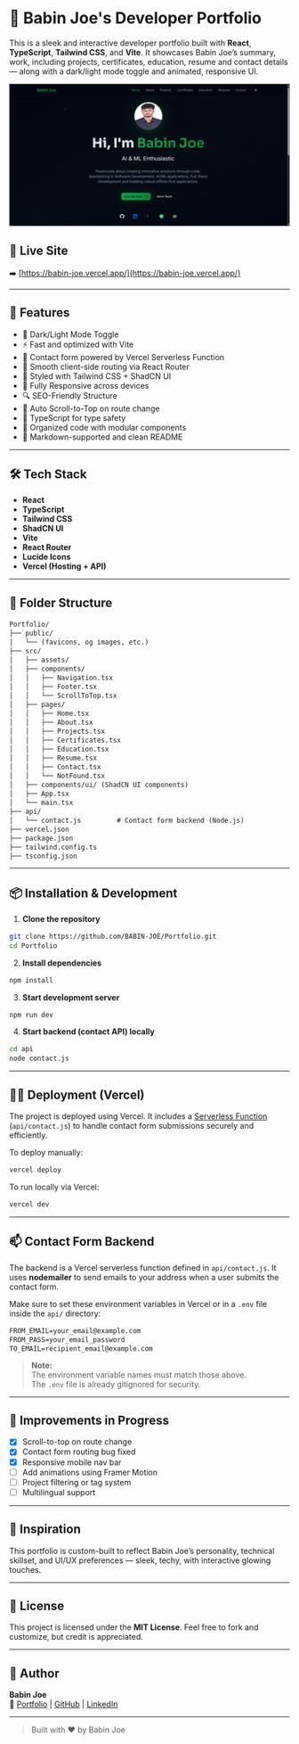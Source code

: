 # 💼 Babin Joe's Developer Portfolio

This is a sleek and interactive developer portfolio built with **React**, **TypeScript**, **Tailwind CSS**, and **Vite**. It showcases Babin Joe’s summary, work, including projects, certificates, education, resume and contact details — along with a dark/light mode toggle and animated, responsive UI.

![Banner](public/portfolio-banner.png)

## 🔗 Live Site

➡️ [https://babin-joe.vercel.app/](https://babin-joe.vercel.app/)

---

## 🚀 Features

- 🌙 Dark/Light Mode Toggle  
- ⚡ Fast and optimized with Vite  
- 💬 Contact form powered by Vercel Serverless Function  
- 🧭 Smooth client-side routing via React Router  
- 🎨 Styled with Tailwind CSS + ShadCN UI  
- 📱 Fully Responsive across devices  
- 🔍 SEO-Friendly Structure  
- 🔄 Auto Scroll-to-Top on route change  
- 🧪 TypeScript for type safety  
- 📂 Organized code with modular components  
- 📜 Markdown-supported and clean README  

---

## 🛠️ Tech Stack

- **React**  
- **TypeScript**  
- **Tailwind CSS**  
- **ShadCN UI**  
- **Vite**  
- **React Router**  
- **Lucide Icons**  
- **Vercel (Hosting + API)**  

---

## 📁 Folder Structure

```
Portfolio/
├── public/
│   └── (favicons, og images, etc.)
├── src/
│   ├── assets/
│   ├── components/
│   │   ├── Navigation.tsx
│   │   ├── Footer.tsx
│   │   └── ScrollToTop.tsx
│   ├── pages/
│   │   ├── Home.tsx
│   │   ├── About.tsx
│   │   ├── Projects.tsx
│   │   ├── Certificates.tsx
│   │   ├── Education.tsx
│   │   ├── Resume.tsx
│   │   ├── Contact.tsx
│   │   └── NotFound.tsx
│   ├── components/ui/ (ShadCN UI components)
│   ├── App.tsx
│   └── main.tsx
├── api/
│   └── contact.js         # Contact form backend (Node.js)
├── vercel.json
├── package.json
├── tailwind.config.ts
├── tsconfig.json
```

---

## 📦 Installation & Development

1. **Clone the repository**

```bash
git clone https://github.com/BABIN-JOE/Portfolio.git
cd Portfolio
```

2. **Install dependencies**

```bash
npm install
```

3. **Start development server**

```bash
npm run dev
```

4. **Start backend (contact API) locally**

```bash
cd api
node contact.js
```

---

## 🧑‍💻 Deployment (Vercel)

The project is deployed using Vercel. It includes a [Serverless Function](https://vercel.com/docs/functions) (`api/contact.js`) to handle contact form submissions securely and efficiently.

To deploy manually:

```bash
vercel deploy
```

To run locally via Vercel:

```bash
vercel dev
```

---

## 📫 Contact Form Backend

The backend is a Vercel serverless function defined in `api/contact.js`. It uses **nodemailer** to send emails to your address when a user submits the contact form.

Make sure to set these environment variables in Vercel or in a `.env` file inside the `api/` directory:

```env
FROM_EMAIL=your_email@example.com
FROM_PASS=your_email_password
TO_EMAIL=recipient_email@example.com
```

> **Note:**  
> The environment variable names must match those above.  
> The `.env` file is already gitignored for security.

---

## 🎯 Improvements in Progress

- [x] Scroll-to-top on route change  
- [x] Contact form routing bug fixed  
- [x] Responsive mobile nav bar  
- [ ] Add animations using Framer Motion  
- [ ] Project filtering or tag system  
- [ ] Multilingual support  

---

## 🧠 Inspiration

This portfolio is custom-built to reflect Babin Joe’s personality, technical skillset, and UI/UX preferences — sleek, techy, with interactive glowing touches.

---

## 📜 License

This project is licensed under the **MIT License**. Feel free to fork and customize, but credit is appreciated.

---

## 🙌 Author

**Babin Joe**  
🔗 [Portfolio](https://babin-joe.vercel.app/) | [GitHub](https://github.com/BABIN-JOE) | [LinkedIn](https://www.linkedin.com/in/babin-joe/)

---

> Built with ❤️ by Babin Joe
